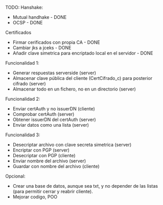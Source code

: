 TODO:
Hanshake:
* Mutual handhake - DONE
* OCSP - DONE

Certificados
* Firmar cerificados con propia CA - DONE
* Cambiar jks a jceks - DONE
* Añadir clave simetrica para encriptado local en el servidor - DONE

Funcionalidad 1:
* Generar respuestas serverside (server)
* Almacenar clave pública del cliente (CertCifrado_c) para posterior cifrado (server)
* Almacenar todo en un fichero, no en un directorio (server)

Funcionalidad 2:
* Enviar certAuth y no issuerDN (cliente)
* Comprobar certAuth (server)
* Obtener issuerDN del certAuth (server)
* Enviar datos como una lista (server)

Funcionalidad 3:
* Desecriptar archivo con clave secreta simetrica (server)
* Encriptar con PGP (server)
* Desecriptar con PGP (cliente)
* Enviar nombre del archivo (server)
* Guardar con nombre del archivo (cliente)

Opcional:
* Crear una base de datos, aunque sea txt, y no depender de las listas (para permitir cerrar y reabrir cliente).
* Mejorar codigo, POO
